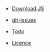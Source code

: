 - [Download JS]()

- [gh-issues][gh-issue]

- [Todo][todo]

- [Licence][licence]

<!-- Links definations -->
[licence]: https://github.com/Sanjay0302/docsify-back-forth/blob/aceed6deb719f37407127d7eeb3efb61b863577b/LICENSE
[gh-issue]: https://github.com/Sanjay0302/docsify-back-forth/issues/1
[todo]: ../README.md#todo
